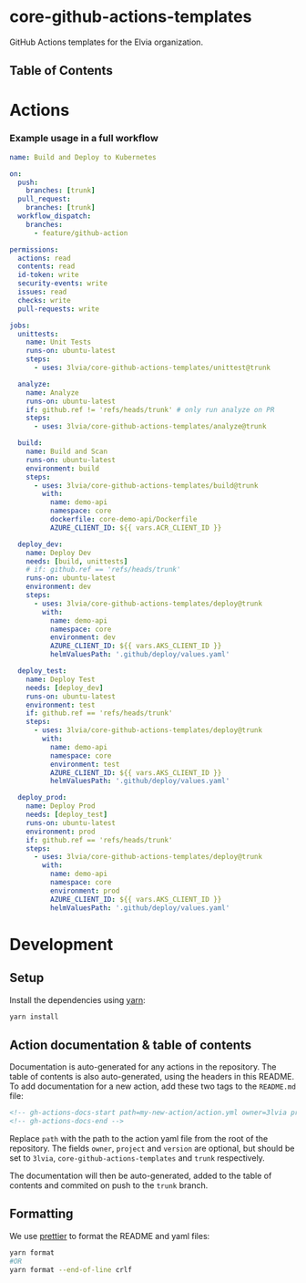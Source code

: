 # core-github-actions-templates

GitHub Actions templates for the Elvia organization.

## Table of Contents

<!-- gh-actions-docs-toc-start -->
<!-- gh-actions-docs-toc-end -->

# Actions

<!-- gh-actions-docs-start path=build/action.yml owner=3lvia project=core-github-actions-templates version=trunk -->
<!-- gh-actions-docs-end -->

### Example usage in a full workflow

```yaml
name: Build and Deploy to Kubernetes

on:
  push:
    branches: [trunk]
  pull_request:
    branches: [trunk]
  workflow_dispatch:
    branches:
      - feature/github-action

permissions:
  actions: read
  contents: read
  id-token: write
  security-events: write
  issues: read
  checks: write
  pull-requests: write

jobs:
  unittests:
    name: Unit Tests
    runs-on: ubuntu-latest
    steps:
      - uses: 3lvia/core-github-actions-templates/unittest@trunk

  analyze:
    name: Analyze
    runs-on: ubuntu-latest
    if: github.ref != 'refs/heads/trunk' # only run analyze on PR
    steps:
      - uses: 3lvia/core-github-actions-templates/analyze@trunk

  build:
    name: Build and Scan
    runs-on: ubuntu-latest
    environment: build
    steps:
      - uses: 3lvia/core-github-actions-templates/build@trunk
        with:
          name: demo-api
          namespace: core
          dockerfile: core-demo-api/Dockerfile
          AZURE_CLIENT_ID: ${{ vars.ACR_CLIENT_ID }}

  deploy_dev:
    name: Deploy Dev
    needs: [build, unittests]
    # if: github.ref == 'refs/heads/trunk'
    runs-on: ubuntu-latest
    environment: dev
    steps:
      - uses: 3lvia/core-github-actions-templates/deploy@trunk
        with:
          name: demo-api
          namespace: core
          environment: dev
          AZURE_CLIENT_ID: ${{ vars.AKS_CLIENT_ID }}
          helmValuesPath: '.github/deploy/values.yaml'

  deploy_test:
    name: Deploy Test
    needs: [deploy_dev]
    runs-on: ubuntu-latest
    environment: test
    if: github.ref == 'refs/heads/trunk'
    steps:
      - uses: 3lvia/core-github-actions-templates/deploy@trunk
        with:
          name: demo-api
          namespace: core
          environment: test
          AZURE_CLIENT_ID: ${{ vars.AKS_CLIENT_ID }}
          helmValuesPath: '.github/deploy/values.yaml'

  deploy_prod:
    name: Deploy Prod
    needs: [deploy_test]
    runs-on: ubuntu-latest
    environment: prod
    if: github.ref == 'refs/heads/trunk'
    steps:
      - uses: 3lvia/core-github-actions-templates/deploy@trunk
        with:
          name: demo-api
          namespace: core
          environment: prod
          AZURE_CLIENT_ID: ${{ vars.AKS_CLIENT_ID }}
          helmValuesPath: '.github/deploy/values.yaml'
```

<!-- gh-actions-docs-start path=deploy/action.yml owner=3lvia project=core-github-actions-templates version=trunk -->
<!-- gh-actions-docs-end -->

<!-- gh-actions-docs-start path=unittest/action.yml owner=3lvia project=core-github-actions-templates version=trunk -->
<!-- gh-actions-docs-end -->

<!-- gh-actions-docs-start path=analyze/action.yml owner=3lvia project=core-github-actions-templates version=trunk -->
<!-- gh-actions-docs-end -->

<!-- gh-actions-docs-start path=trivy-iac-scan/action.yml owner=3lvia project=core-github-actions-templates version=trunk -->
<!-- gh-actions-docs-end -->

<!-- gh-actions-docs-start path=playwright/action.yml owner=3lvia project=core-github-actions-templates version=trunk -->
<!-- gh-actions-docs-end -->

<!-- gh-actions-docs-start path=terraform-format/action.yml owner=3lvia project=core-github-actions-templates version=trunk -->
<!-- gh-actions-docs-end -->

# Development

## Setup

Install the dependencies using [yarn](https://yarnpkg.com):

```bash
yarn install
```

## Action documentation & table of contents

Documentation is auto-generated for any actions in the repository.
The table of contents is also auto-generated, using the headers in this README.
To add documentation for a new action, add these two tags to the `README.md` file:

```markdown
<!-- gh-actions-docs-start path=my-new-action/action.yml owner=3lvia project=core-github-actions-templates version=trunk -->
<!-- gh-actions-docs-end -->
```

Replace `path` with the path to the action yaml file from the root of the repository.
The fields `owner`, `project` and `version` are optional, but should be set to `3lvia`, `core-github-actions-templates` and `trunk` respectively.

The documentation will then be auto-generated, added to the table of contents and commited on push to the `trunk` branch.

## Formatting

We use [prettier](https://prettier.io) to format the README and yaml files:

```bash
yarn format
#OR
yarn format --end-of-line crlf
```
